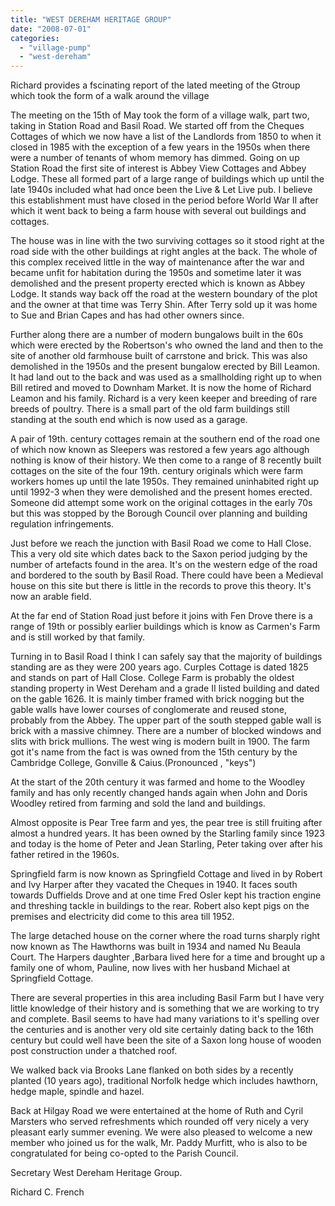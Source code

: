 ```yaml
---
title: "WEST DEREHAM HERITAGE GROUP"
date: "2008-07-01"
categories: 
  - "village-pump"
  - "west-dereham"
---
```


Richard provides a fscinating report of the lated meeting of the Gtroup which took the form of a walk around the village

The meeting on the 15th of May took the form of a village walk, part two, taking in Station Road and Basil Road. We started off from the Cheques Cottages of which we now have a list of the Landlords from 1850 to when it closed in 1985 with the exception of a few years in the 1950s when there were a number of tenants of whom memory has dimmed. Going on up Station Road the first site of interest is Abbey View Cottages and Abbey Lodge. These all formed part of a large range of buildings which up until the late 1940s included what had once been the Live & Let Live pub. I believe this establishment must have closed in the period before World War II after which it went back to being a farm house with several out buildings and cottages.

The house was in line with the two surviving cottages so it stood right at the road side with the other buildings at right angles at the back. The whole of this complex received little in the way of maintenance after the war and became unfit for habitation during the 1950s and sometime later it was demolished and the present property erected which is known as Abbey Lodge. It stands way back off the road at the western boundary of the plot and the owner at that time was Terry Shin. After Terry sold up it was home to Sue and Brian Capes and has had other owners since.

Further along there are a number of modern bungalows built in the 60s which were erected by the Robertson's who owned the land and then to the site of another old farmhouse built of carrstone and brick. This was also demolished in the 1950s and the present bungalow erected by Bill Leamon. It had land out to the back and was used as a smallholding right up to when Bill retired and moved to Downham Market. It is now the home of Richard Leamon and his family. Richard is a very keen keeper and breeding of rare breeds of poultry. There is a small part of the old farm buildings still standing at the south end which is now used as a garage.

A pair of 19th. century cottages remain at the southern end of the road one of which now known as Sleepers was restored a few years ago although nothing is know of their history. We then come to a range of 8 recently built cottages on the site of the four 19th. century originals which were farm workers homes up until the late 1950s. They remained uninhabited right up until 1992-3 when they were demolished and the present homes erected. Someone did attempt some work on the original cottages in the early 70s but this was stopped by the Borough Council over planning and building regulation infringements.

Just before we reach the junction with Basil Road we come to Hall Close. This a very old site which dates back to the Saxon period judging by the number of artefacts found in the area. It's on the western edge of the road and bordered to the south by Basil Road. There could have been a Medieval house on this site but there is little in the records to prove this theory. It's now an arable field.

At the far end of Station Road just before it joins with Fen Drove there is a range of 19th or possibly earlier buildings which is know as Carmen's Farm and is still worked by that family.

Turning in to Basil Road I think I can safely say that the majority of buildings standing are as they were 200 years ago. Curples Cottage is dated 1825 and stands on part of Hall Close. College Farm is probably the oldest standing property in West Dereham and a grade II listed building and dated on the gable 1626. It is mainly timber framed with brick nogging but the gable walls have lower courses of conglomerate and reused stone, probably from the Abbey. The upper part of the south stepped gable wall is brick with a massive chimney. There are a number of blocked windows and slits with brick mullions. The west wing is modern built in 1900. The farm got it's name from the fact is was owned from the 15th century by the Cambridge College, Gonville & Caius.(Pronounced , "keys")

At the start of the 20th century it was farmed and home to the Woodley family and has only recently changed hands again when John and Doris Woodley retired from farming and sold the land and buildings.

Almost opposite is Pear Tree farm and yes, the pear tree is still fruiting after almost a hundred years. It has been owned by the Starling family since 1923 and today is the home of Peter and Jean Starling, Peter taking over after his father retired in the 1960s.

Springfield farm is now known as Springfield Cottage and lived in by Robert and Ivy Harper after they vacated the Cheques in 1940. It faces south towards Duffields Drove and at one time Fred Osler kept his traction engine and threshing tackle in buildings to the rear. Robert also kept pigs on the premises and electricity did come to this area till 1952.

The large detached house on the corner where the road turns sharply right now known as The Hawthorns was built in 1934 and named Nu Beaula Court. The Harpers daughter ,Barbara lived here for a time and brought up a family one of whom, Pauline, now lives with her husband Michael at Springfield Cottage.

There are several properties in this area including Basil Farm but I have very little knowledge of their history and is something that we are working to try and complete. Basil seems to have had many variations to it's spelling over the centuries and is another very old site certainly dating back to the 16th century but could well have been the site of a Saxon long house of wooden post construction under a thatched roof.

We walked back via Brooks Lane flanked on both sides by a recently planted (10 years ago), traditional Norfolk hedge which includes hawthorn, hedge maple, spindle and hazel.

Back at Hilgay Road we were entertained at the home of Ruth and Cyril Marsters who served refreshments which rounded off very nicely a very pleasant early summer evening. We were also pleased to welcome a new member who joined us for the walk, Mr. Paddy Murfitt, who is also to be congratulated for being co-opted to the Parish Council.

Secretary West Dereham Heritage Group.

Richard C. French
